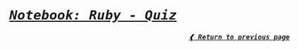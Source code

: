 [previous]: https://github.com/dreisss/notebook-ruby

# [**_`Notebook: Ruby - Quiz`_**](#notebook-ruby---quiz)

<div align="right">

[**_`❰ Return to previous page`_**][previous]

</div>
